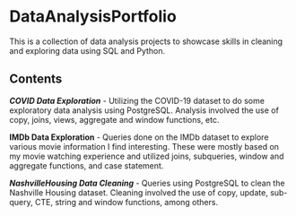 # DataAnalysisPortfolio
This is a collection of data analysis projects to showcase skills in cleaning and exploring data using SQL and Python.

## Contents
***COVID Data Exploration*** - Utilizing the COVID-19 dataset to do some exploratory data analysis using PostgreSQL. Analysis involved the use of copy, joins, views, aggregate and window functions, etc.

****IMDb Data Exploration**** - Queries done on the IMDb dataset to explore various movie information I find interesting. These were mostly based on my movie watching experience and utilized joins, subqueries, window and aggregate functions, and case statement.

***NashvilleHousing Data Cleaning*** - Queries using PostgreSQL to clean the Nashville Housing dataset. Cleaning involved the use of copy, update, sub-query, CTE, string and window functions, among others.
